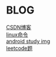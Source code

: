 # BLOG
<a href="http://blog.csdn.net/sinat_36176987"> CSDN博客</a> <br/>
[linux命令](/linux_study.txt)  <br/>
[android study img](/android_img/android.jpg)  <br/>
[leetcode题](/LeetLearn/src/main/java/com/zq/code/)<br/>

